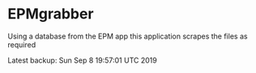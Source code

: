 # EPMgrabber
Using a database from the EPM app this application scrapes the files as required


Latest backup: Sun Sep 8 19:57:01 UTC 2019
